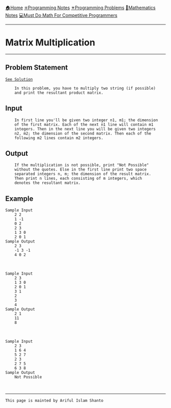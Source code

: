 [🏠Home](https://shanto-swe029.github.io/)
[✳️Programming Notes](https://shanto-swe029.github.io/programmingnotes)
[✴️Programming Problems](https://shanto-swe029.github.io/programmingproblems)
[🔢Mathematics Notes](https://shanto-swe029.github.io/mathematicsnotes)
[💻Must Do Math For Competitive Programmers](https://shanto-swe029.github.io/must-do-math-cp/home)

***

# Matrix Multiplication

***

## Problem Statement

[`See Solution`](https://shanto-swe029.github.io/programmingproblem/matrixmultiplication/solution)

```
    In this problem, you have to multiply two string (if possible)
    and print the resultant product matrix.
```

## Input
```
    In first line you'll be given two integer n1, m1; the dimension
    of the first matrix. Each of the next n1 line will contain m1
    integers. Then in the next line you will be given two integers
    n2, m2; the dimension of the second matrix. Then each of the
    following m2 lines contain m2 integers.
```

## Output

```
    If the multiplication is not possible, print "Not Possible"
    without the quotes. Else in the first line print two space
    separated integers n, m; the dimension of the result matrix.
    Then print n lines, each consisting of m integers, which 
    denotes the resultant matrix.
```

## Example

    Sample Input
        2 2
        1 -1
        0 2
        2 3
        1 3 0
        2 0 1
    Sample Output
        2 3
        -1 3 -1
        4 0 2

<br>

    Sample Input
        2 3
        1 3 0
        2 0 1
        3 1
        2
        3
        4
    Sample Output
        2 1
        11
        8

<br>

    Sample Input
        2 3
        1 6 4
        5 2 7
        2 3
        2 7 5
        6 3 8
    Sample Output
        Not Possible

<br>

***


`This page is mainted by Ariful Islam Shanto`
